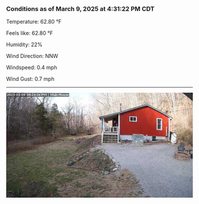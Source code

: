 ### Conditions as of March 9, 2025 at 4:31:22 PM CDT 

Temperature: 62.80 &deg;F

Feels like: 62.80 &deg;F

Humidity: 22%

Wind Direction: NNW

Windspeed: 0.4 mph

Wind Gust: 0.7 mph

---

<img src="./images/latest.jpeg"/>

